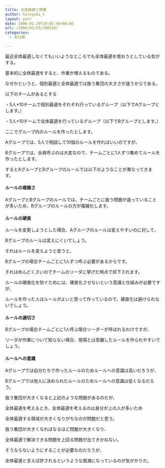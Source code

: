 ```yaml
---
title: 全体最適と規模
author: hiroyuki_t
layout: post
date: 2006-01-29T10:05:56+00:00
url: /2006/01/29/190556/
categories:
  - 未分類

---
```

<div class="section">
  <p>
    最近全体最適しなくてもいいようなところでも全体最適を使おうとしている気がする。
  </p>
  
  <p>
    基本的に全体最適をすると、作業が増えるものである。
  </p>
  
  <p>
    なぜかというと、個別最適と全体最適では扱う集団の大きさが違うからである。
  </p>
  
  <p>
    以下のチームがあるとする
  </p>
  
  <p>
    ・5人*10チームで個別最適をぞれぞれ行っているグループ（以下でAグループとします。）
  </p>
  
  <p>
    ・5人*10チームで全体最適を行っているグループ（以下でBグループとします。）
  </p>
  
  <p>
  </p>
  
  <p>
    ここでグループ内のルールを作ったとします。
  </p>
  
  <p>
    Aグループでは、5人で相談して10個のルールを作ればいいのですが、
  </p>
  
  <p>
    Bグループでは、全員呼ぶのは大変なので、チームごとに1人ずつ集めてルールを作ったとします。
  </p>
  
  <p>
  </p>
  
  <p>
    するとAグループとBグループのルールでは以下のようなことが異なってきます。
  </p>
  
  <p>
  </p>
  
  <h4>
    ルールの複雑さ
  </h4>
  
  <p>
    AグループとBグループのルールでは、チームごとに扱う問題が違っていることが多いため、Bグループのルールの方が複雑化します。
  </p>
  
  <p>
  </p>
  
  <h4>
    ルールの硬直
  </h4>
  
  <p>
    ルールを変更しようとした場合、Aグループのルールは変えやすいのに対して、
  </p>
  
  <p>
    Bグループのルールは変えにくいでしょう。
  </p>
  
  <p>
    それはルールを変えようと思うと、
  </p>
  
  <p>
    Bグループの場合チームごとに1人ずつ呼ぶ必要があるからです。
  </p>
  
  <p>
    それはめんどくさいのでチームのリーダに挙げた時点で却下されます。
  </p>
  
  <p>
    ルールの硬直化を防ぐためには、硬直化させないという意識と仕組みが必要ですが、
  </p>
  
  <p>
    ルールを作った人はルールがよいと思って作っているので、硬直化は避けられないでしょう。
  </p>
  
  <p>
  </p>
  
  <h4>
    ルールの適切さ
  </h4>
  
  <p>
    Bグループの場合チームごとに1人呼ぶ場合リーダーが呼ばれるわけですが、
  </p>
  
  <p>
    リーダが作業について知らない場合、現場とは乖離したルールを作られやすいでしょう。
  </p>
  
  <p>
  </p>
  
  <h4>
    ルールへの意識
  </h4>
  
  <p>
    Aグループでは自分たちで作ったルールのためルールへの意識は高いだろうが、
  </p>
  
  <p>
    Bグループでは他人に決められたルールのためルールへの意識は低くなるだろう。
  </p>
  
  <p>
  </p>
  
  <p>
    扱う集団が大きくなると上記のような問題があるのだが、
  </p>
  
  <p>
    全体最適を考えるとき、全体最適を考えるのは身分が上の人が多いため
  </p>
  
  <p>
    全体最適する領域が大きくなりがちなのが問題だと思う。
  </p>
  
  <p>
    扱う集団が大きくなればなるほど問題が大きくなり、
  </p>
  
  <p>
    全体最適で解決できる問題を上回る問題が出てきかねない。
  </p>
  
  <p>
  </p>
  
  <p>
    そうならないようにすることが必要なのだろうが、
  </p>
  
  <p>
    全体最適と言えば許されるというような風潮になっているのが気がかりだ。
  </p>
</div>